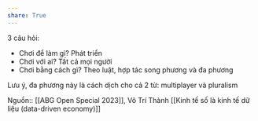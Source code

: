 ```yaml
---
share: True
---
```

3 câu hỏi:
- Chơi để làm gì? Phát triển
- Chơi với ai? Tất cả mọi người
- Chơi bằng cách gì? Theo luật, hợp tác song phương và đa phương

Lưu ý, đa phương này là cách dịch cho cả 2 từ: multiplayer và pluralism


Nguồn:: [[ABG Open Special 2023]], Võ Trí Thành
[[Kinh tế số là kinh tế dữ liệu (data-driven economy)]]
